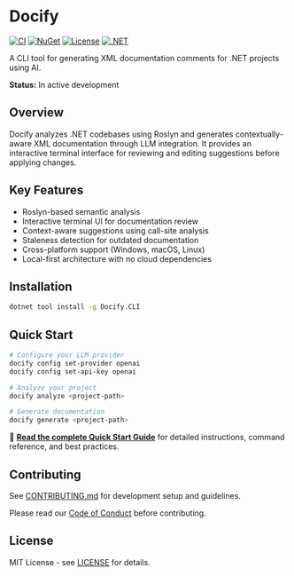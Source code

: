 # Docify

[![CI](https://github.com/Bardin08/docify/actions/workflows/ci.yml/badge.svg)](https://github.com/Bardin08/docify/actions/workflows/ci.yml)
[![NuGet](https://img.shields.io/nuget/v/Docify.CLI.svg)](https://www.nuget.org/packages/Docify.CLI)
[![License](https://img.shields.io/badge/license-MIT-blue.svg)](LICENSE)
[![.NET](https://img.shields.io/badge/.NET-8.0-purple.svg)](https://dotnet.microsoft.com/download/dotnet/8.0)

A CLI tool for generating XML documentation comments for .NET projects using AI.

**Status:** In active development

## Overview

Docify analyzes .NET codebases using Roslyn and generates contextually-aware XML documentation through LLM integration. It provides an interactive terminal interface for reviewing and editing suggestions before applying changes.

## Key Features

- Roslyn-based semantic analysis
- Interactive terminal UI for documentation review
- Context-aware suggestions using call-site analysis
- Staleness detection for outdated documentation
- Cross-platform support (Windows, macOS, Linux)
- Local-first architecture with no cloud dependencies

## Installation

```bash
dotnet tool install -g Docify.CLI
```

## Quick Start

```bash
# Configure your LLM provider
docify config set-provider openai
docify config set-api-key openai

# Analyze your project
docify analyze <project-path>

# Generate documentation
docify generate <project-path>
```

📖 **[Read the complete Quick Start Guide](QUICKSTART.md)** for detailed instructions, command reference, and best practices.

## Contributing

See [CONTRIBUTING.md](CONTRIBUTING.md) for development setup and guidelines.

Please read our [Code of Conduct](CODE_OF_CONDUCT.md) before contributing.

## License

MIT License - see [LICENSE](LICENSE) for details.
